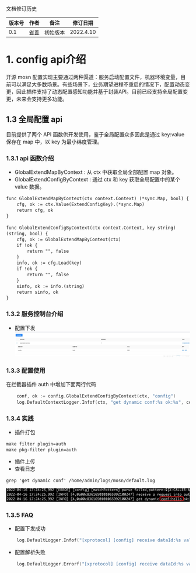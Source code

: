 文档修订历史

| 版本号 | 作者 | 备注    | 修订日期     |
|-----| ---- |-------|----------|
| 0.1 | [省善](https://github.com/YIDWang) | 初始版本 | 2022.4.10 |

# 1. config api介绍
开源 mosn 配置实现主要通过两种渠道：服务启动配置文件，机器环境变量，目前可以满足大多数场景。有些场景下，业务期望进程不重启的情况下，配置动态变更，因此插件支持了动态配置感知功能并基于封装API。目前已经支持全局配置变更，未来会支持更多功能。

## 1.3 全局配置 api
目前提供了两个 API 函数供开发使用，鉴于全局配置众多因此是通过 key:value 保存在 map 中，以 key 为最小纬度管理。

### 1.3.1 api 函数介绍
* GlobalExtendMapByContext : 从 ctx 中获取全局全部配置 map 对象。
* GlobalExtendConfigByContext : 通过 ctx 和 key 获取全局配置中的某个 value 数据。 

```shell
func GlobalExtendMapByContext(ctx context.Context) (*sync.Map, bool) {
	cfg, ok := ctx.Value(ExtendConfigKey).(*sync.Map)
	return cfg, ok
}

func GlobalExtendConfigByContext(ctx context.Context, key string) (string, bool) {
	cfg, ok := GlobalExtendMapByContext(ctx)
	if !ok {
		return "", false
	}
	info, ok := cfg.Load(key)
	if !ok {
		return "", false
	}
	sinfo, ok := info.(string)
	return sinfo, ok
}
```

### 1.3.2 服务控制台介绍
* 配置下发
![全局配置下发](../images/dynamic_conf.jpg)

### 1.3.3 配置使用
在拦截器插件 auth 中增加下面两行代码
```go
	conf, ok := config.GlobalExtendConfigByContext(ctx, "config")
	log.DefaultContextLogger.Infof(ctx, "get dynamic conf:%s ok:%s", conf, ok)
```
### 1.3.4 实践
* 插件打包
```shell
make filter plugin=auth
make pkg-filter plugin=auth
```
* 插件上传
* 查看日志
```shell
grep 'get dynamic conf' /home/admin/logs/mosn/default.log
```
![查看日志](../images/dynamic_conf_result.jpg)

### 1.3.5 FAQ
* 配置下发成功
```go
	log.DefaultLogger.Infof("[xprotocol] [config] receive dataId:%s value:%s content:%v", dataId, value, ec.content)
```
* 配置解析失败
```go
    log.DefaultLogger.Errorf("[xprotocol] [config] receive dataId:%s value:%s err:%s", dataId, value, err)
```
